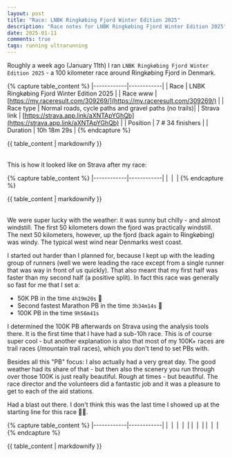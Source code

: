 ```yaml
---
layout: post
title: "Race: LNBK Ringkøbing Fjord Winter Edition 2025"
description: "Race notes for LNBK Ringkøbing Fjord Winter Edition 2025"
date: 2025-01-11
comments: true
tags: running ultrarunning
---
```


Roughly a week ago (January 11th) I ran `LNBK Ringkøbing Fjord Winter Edition 2025` - a 100 kilometer race around Ringkøbing Fjord in Denmark.

{% capture table_content %}
|------------|------------|
| Race  | LNBK Ringkøbing Fjord Winter Edition 2025 |
| Race www | [https://my.raceresult.com/309269/](https://my.raceresult.com/309269/) |
| Race type | Normal roads, cycle paths and gravel paths (no trails)|
| Strava link | [https://strava.app.link/aXNTApYGhQb](https://strava.app.link/aXNTApYGhQb) |
| Position | 7 # 34 finishers |
| Duration | 10h 18m 29s |
{% endcapture %}
<div class="table-responsive">
  <table class="table table-striped table-bordered">
    {{ table_content | markdownify }}
  </table>
</div>

This is how it looked like on Strava after my race:

{% capture table_content %}
|------------|------------|
| <img src="/img_running/2025-01-11/2025-01-11_2_small.jpg" alt="" class="w-100 pl-2 pr-2" /> | <img src="/img_running/2025-01-11/2025-01-11_1_small.jpg" alt="" class="w-100 pl-2 pr-2" /> |
{% endcapture %}
<div class="table-responsive">
  <table class="table table-striped table-bordered">
    {{ table_content | markdownify }}
  </table>
</div>

We were super lucky with the weather: it was sunny but chilly - and almost windstill. The first 50 kilometers down the fjord was practically windstill. The next 50 kilometers, however, up the fjord (back again to Ringkøbing) was windy. The typical west wind near Denmarks west coast. 

I started out harder than I planned for, because I kept up with the leading group of runners (well we were leading the race except from a single runner that was way in front of us quickly). That also meant that my first half was faster than my second half (a positive split). In fact this race was generally so fast for me that I set a:

- 50K PB in the time `4h19m20s` 🥳
- Second fastest Marathon PB in the time `3h34m14s` 🥳
- 100K PB in the time `9h56m41s`

I determined the 100K PB afterwards on Strava using the analysis tools there. It is the first time that I have had a sub-10h race. This is of course super cool - but another explanation is also that most of my 100K+ races are trail races (/mountain trail races), which you don't tend to set PBs with.

Besides all this "PB" focus: I also actually had a very great day. The good weather had its share of that - but then also the scenery you run through over those 100K is just really beautiful. Rough at times - but beautiful. The race director and the volunteers did a fantastic job and it was a pleasure to get to each of the aid stations. 

Had a blast out there. I don't think this was the last time I showed up at the starting line for this race 👍🏻.

{% capture table_content %}
|------------|------------|
| <img src="/img_running/2025-01-11/2025-01-11_3_small.jpg" alt="" class="w-100 pl-2 pr-2" />  | <img src="/img_running/2025-01-11/2025-01-11_10_small.jpg" alt="" class="w-100 pl-2 pr-2" />
| <img src="/img_running/2025-01-11/2025-01-11_5_small.jpg" alt="" class="w-100 pl-2 pr-2" /> | <img src="/img_running/2025-01-11/2025-01-11_6_small.jpg" alt="" class="w-100 pl-2 pr-2" /> |
| <img src="/img_running/2025-01-11/2025-01-11_7_small.jpg" alt="" class="w-100 pl-2 pr-2" /> | <img src="/img_running/2025-01-11/2025-01-11_8_small.jpg" alt="" class="w-100 pl-2 pr-2" /> |
| <img src="/img_running/2025-01-11/2025-01-11_4_small.jpg" alt="" class="w-100 pl-2 pr-2" /> | <img src="/img_running/2025-01-11/2025-01-11_9_small.jpg" alt="" class="w-100 pl-2 pr-2" /> |
{% endcapture %}
<div class="table-responsive">
  <table class="table table-striped table-bordered">
    {{ table_content | markdownify }}
  </table>
</div>